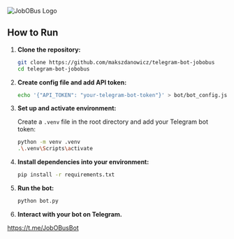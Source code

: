 ![JobOBus Logo](https://github.com/makszdanowicz/telegram-bot-jobobus/raw/main/logo.png)

## How to Run

1. **Clone the repository:**

    ```sh
    git clone https://github.com/makszdanowicz/telegram-bot-jobobus
    cd telegram-bot-jobobus
    ```

2. **Create config file and add API token:**

    ```sh
    echo '{"API_TOKEN": "your-telegram-bot-token"}' > bot/bot_config.json
    ```

3. **Set up and activate environment:** 

    Create a `.venv` file in the root directory and add your Telegram bot token:

    ```sh
    python -m venv .venv
    .\.venv\Scripts\activate
    ```
4. **Install dependencies into your environment:**

    ```sh
    pip install -r requirements.txt
    ```

5. **Run the bot:**

    ```sh
    python bot.py
    ```

6. **Interact with your bot on Telegram.**

https://t.me/JobOBusBot
